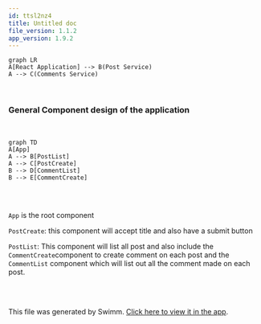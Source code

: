 ```yaml
---
id: ttsl2nz4
title: Untitled doc
file_version: 1.1.2
app_version: 1.9.2
---
```


<!--MERMAID {width:100}-->
```mermaid
graph LR
A[React Application] --> B(Post Service)
A --> C(Comments Service)
```
<!--MCONTENT {content: "graph LR<br/>\nA\\[React Application\\] \\-\\-\\> B(Post Service)<br/>\nA \\-\\-\\> C(Comments Service)"} --->

<br/>

### General Component design of the application

<br/>

<!--MERMAID {width:100}-->
```mermaid
graph TD
A[App]
A --> B[PostList]
A --> C[PostCreate]
B --> D[CommentList]
B --> E[CommentCreate]


```
<!--MCONTENT {content: "graph TD<br/>\nA\\[App\\]<br/>\nA \\-\\-\\> B\\[PostList\\]<br/>\nA \\-\\-\\> C\\[PostCreate\\]<br/>\nB \\-\\-\\> D\\[CommentList\\]<br/>\nB \\-\\-\\> E\\[CommentCreate\\]<br/>\n\n<br/>"} --->

<br/>

`App` is the root component

`PostCreate`: this component will accept title and also have a submit button

`PostList`: This component will list all post and also include the `CommentCreate`component to create comment on each post and the `CommentList` component which will list out all the comment made on each post.

<br/>

<br/>

This file was generated by Swimm. [Click here to view it in the app](https://app.swimm.io/repos/Z2l0aHViJTNBJTNBYmxvZyUzQSUzQUF2aWF0b3JzY29kZTI=/docs/ttsl2nz4).

